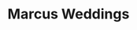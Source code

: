 ---
title: Marcus Weddings
type: Website Redesign
role: Front-End Developer
platform: Graydient Studios
link: https://www.marcusweddings.com/
---